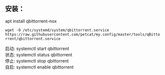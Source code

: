 ## 安装：
apt install qbittorrent-nox

`wget -O /etc/systemd/system/qbittorrent.service https://raw.githubusercontent.com/petcat/my.config/master/tools/qBittorrent/qbittorrent.service`

启动: systemctl start qbittorrent   
状态: systemctl status qbittorrent   
停止: systemctl stop qbittorrent   
自启: systemctl enable qbittorrent   
 
